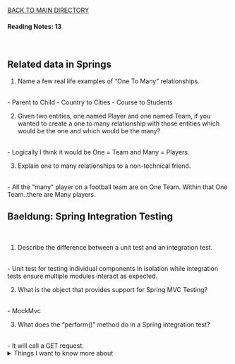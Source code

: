 [BACK TO MAIN DIRECTORY](../README.md)

#### Reading Notes: 13
<br>

## Related data in Springs

1. Name a few real life examples of “One To Many” relationships.
<br>
- Parent to Child
- Country to Cities
- Course to Students

2. Given two entities, one named Player and one named Team, if you wanted to create a one to many relationship with those entities which would be the one and which would be the many?
<br>
- Logically I think it would be One = Team and Many = Players.

3. Explain one to many relationships to a non-technical friend.
<br>
- All the "many" player on a football team are on One Team. Within that One Team..there are Many players.

## Baeldung: Spring Integration Testing
<br>

1. Describe the difference between a unit test and an integration test.
<br>
- Unit test for testing individual components in isolation while integration tests ensure multiple modules interact as expected.

2. What is the object that provides support for Spring MVC Testing?
<br>
- MockMvc

3. What does the “perform()” method do in a Spring integration test?
<br>
- It will call a GET request.

<details>
<summary>Things I want to know more about</summary>

Begin writing here...
  
</details>